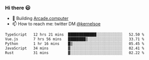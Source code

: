 ### Hi there 😃

- 🔨 Building [Arcade.computer](https://arcade.computer)
- 📫 How to reach me: twitter DM [@kernelsoe](https://twitter.com/kernelsoe)

<!--START_SECTION:waka-->

```txt
TypeScript   12 hrs 21 mins  █████████████░░░░░░░░░░░░   52.50 %
Vue.js       7 hrs 56 mins   ████████▒░░░░░░░░░░░░░░░░   33.71 %
Python       1 hr 16 mins    █▒░░░░░░░░░░░░░░░░░░░░░░░   05.45 %
JavaScript   34 mins         ▓░░░░░░░░░░░░░░░░░░░░░░░░   02.41 %
Rust         31 mins         ▓░░░░░░░░░░░░░░░░░░░░░░░░   02.22 %
```

<!--END_SECTION:waka-->
